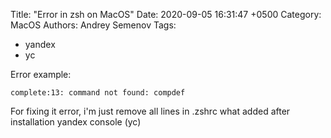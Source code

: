 Title: "Error in zsh on MacOS"
Date: 2020-09-05 16:31:47 +0500
Category: MacOS
Authors: Andrey Semenov
Tags:
 - yandex
 - yc

Error example:

    complete:13: command not found: compdef

For fixing it error, i'm just remove all lines in .zshrc what added after installation yandex console (yc)

